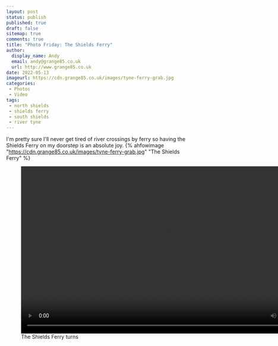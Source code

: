 ```yaml
---
layout: post
status: publish
published: true 
draft: false
sitemap: true
comments: true
title: "Photo Friday: The Shields Ferry"
author:
  display_name: Andy
  email: andy@grange85.co.uk
  url: http://www.grange85.co.uk
date: 2022-05-13
imageurl: https://cdn.grange85.co.uk/images/tyne-ferry-grab.jpg
categories:
 - Photos
 - Video
tags:
 - north shields
 - shields ferry
 - south shields
 - river tyne
---
```

I'm pretty sure I'll never get tired of river crossings by ferry so having the Shields Ferry on my doorstep is an absolute joy.
{% ahfowimage "https://cdn.grange85.co.uk/images/tyne-ferry-grab.jpg" "The Shields Ferry" %}

<figure class="embed-responsive-item figure text-center">
<video width="800" height="450" controls>
  <source src="https://cdn.grange85.co.uk/video/shields-ferry-turns.mp4" type="video/mp4">
Sorry, your browser does not support the video tag.
</video> 
<figcaption class="figure-caption text-right">The Shields Ferry turns</figcaption></figure>

